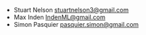 * Stuart Nelson <stuartnelson3@gmail.com>
* Max Inden <IndenML@gmail.com>
* Simon Pasquier <pasquier.simon@gmail.com>
